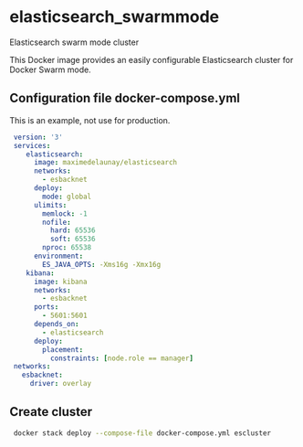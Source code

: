 # elasticsearch_swarmmode
Elasticsearch swarm mode cluster

This Docker image provides an easily configurable Elasticsearch cluster for Docker Swarm mode.



## Configuration file docker-compose.yml

This is an example, not use for production.

```yaml
 version: '3'
 services:
    elasticsearch:
      image: maximedelaunay/elasticsearch
      networks:
        - esbacknet
      deploy:
        mode: global
      ulimits:
        memlock: -1
        nofile:
          hard: 65536
          soft: 65536
        nproc: 65538
      environment:
        ES_JAVA_OPTS: -Xms16g -Xmx16g
    kibana:
      image: kibana
      networks: 
        - esbacknet
      ports:
        - 5601:5601
      depends_on: 
        - elasticsearch
      deploy:
        placement:
          constraints: [node.role == manager]
 networks:
   esbacknet:
     driver: overlay    
```

## Create cluster
```bash
 docker stack deploy --compose-file docker-compose.yml escluster
```
